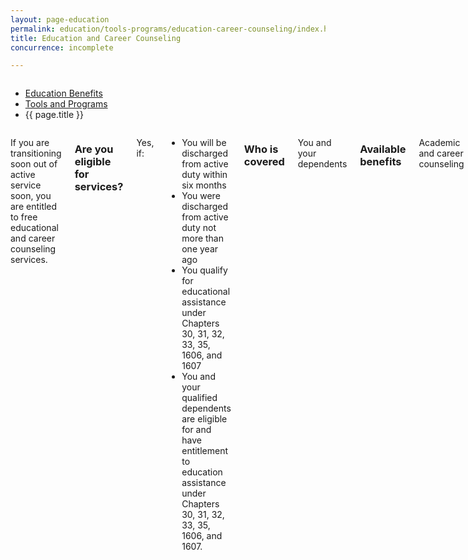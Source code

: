 ```yaml
---
layout: page-education
permalink: education/tools-programs/education-career-counseling/index.html
title: Education and Career Counseling
concurrence: incomplete

---
```


<div class="splash" markdown="0">
<div class="row" markdown="0">
<div class="small-12 columns" markdown="0">

<ul class="breadcrumbs" role="menubar" aria-label="Primary">
<li class="parent"><a href="{{ site.url }}/education/">Education Benefits</a></li>
<li class="parent"><a href="{{ site.url }}/education/tools-programs/">Tools and Programs</a></li>
<li class="active">{{ page.title }}</li>
</ul>

</div>
</div>
</div>

<div class="main" role="main" markdown="0">

<div class="section one" markdown="0">
<div class="primary" markdown="0">
<div class="row" markdown="0">
<div class="small-12 columns" markdown="1">

If you are transitioning soon out of active service soon, you are entitled to free educational and career counseling services.

### Are you eligible for services?

Yes, if:
-	You will be discharged from active duty within six months
-	You were discharged from active duty not more than one year ago
-	You qualify for educational assistance under Chapters 30, 31, 32, 33, 35, 1606, and 1607
-	You and your qualified dependents are eligible for and have entitlement to education assistance under Chapters 30, 31, 32, 33, 35, 1606, and 1607.

### Who is covered
You and your dependents

### Available benefits
Academic and career counseling 

### How it works
As a transitioning Service Member, you are eligible to receive the following services:
-	Counseling to help you decide which civilian or military occupations to pursue
-	Educational and career counseling to help you find a training program or job
-	Academic and adjustment counseling to help resolve issues that impede your success in training or employment

[Apply for free counseling services](http://www.vba.va.gov/pubs/forms/VBA-28-8832-ARE.pdf).

Use the [VA aptitude assessment tool](link to career scope page) at no cost.


</div>
</div>
</div>


</div>
